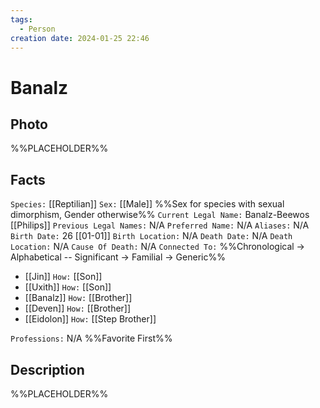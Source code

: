```yaml
---
tags:
  - Person
creation date: 2024-01-25 22:46
---
```

# Banalz

## Photo

%%PLACEHOLDER%%

## Facts

`Species:` [[Reptilian]]
`Sex:` [[Male]] %%Sex for species with sexual dimorphism, Gender otherwise%%
`Current Legal Name:` Banalz-Beewos [[Philips]]
`Previous Legal Names:` N/A
`Preferred Name:` N/A
`Aliases:` N/A
`Birth Date:` 26 [[01-01]]
`Birth Location:` N/A
`Death Date:` N/A
`Death Location:` N/A
`Cause Of Death:` N/A
`Connected To:` %%Chronological -> Alphabetical -- Significant -> Familial -> Generic%%
- [[Jin]] `How:` [[Son]]
- [[Uxith]] `How:` [[Son]]
- [[Banalz]] `How:` [[Brother]]
- [[Deven]] `How:` [[Brother]]
- [[Eidolon]] `How:` [[Step Brother]]

`Professions:` N/A %%Favorite First%%

## Description

%%PLACEHOLDER%%

